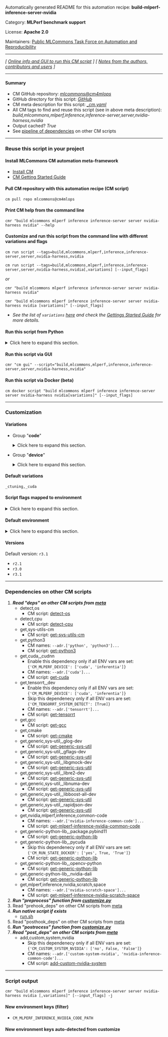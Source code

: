 Automatically generated README for this automation recipe: **build-mlperf-inference-server-nvidia**

Category: **MLPerf benchmark support**

License: **Apache 2.0**

Maintainers: [Public MLCommons Task Force on Automation and Reproducibility](https://github.com/mlcommons/ck/blob/master/docs/taskforce.md)

---
*[ [Online info and GUI to run this CM script](https://access.cknowledge.org/playground/?action=scripts&name=build-mlperf-inference-server-nvidia,f37403af5e9f4541) ] [ [Notes from the authors, contributors and users](README-extra.md) ]*

---
#### Summary

* CM GitHub repository: *[mlcommons@cm4mlops](https://github.com/mlcommons/cm4mlops/tree/dev)*
* GitHub directory for this script: *[GitHub](https://github.com/mlcommons/cm4mlops/tree/dev/script/build-mlperf-inference-server-nvidia)*
* CM meta description for this script: *[_cm.yaml](_cm.yaml)*
* All CM tags to find and reuse this script (see in above meta description): *build,mlcommons,mlperf,inference,inference-server,server,nvidia-harness,nvidia*
* Output cached? *True*
* See [pipeline of dependencies](#dependencies-on-other-cm-scripts) on other CM scripts


---
### Reuse this script in your project

#### Install MLCommons CM automation meta-framework

* [Install CM](https://access.cknowledge.org/playground/?action=install)
* [CM Getting Started Guide](https://github.com/mlcommons/ck/blob/master/docs/getting-started.md)

#### Pull CM repository with this automation recipe (CM script)

```cm pull repo mlcommons@cm4mlops```

#### Print CM help from the command line

````cmr "build mlcommons mlperf inference inference-server server nvidia-harness nvidia" --help````

#### Customize and run this script from the command line with different variations and flags

`cm run script --tags=build,mlcommons,mlperf,inference,inference-server,server,nvidia-harness,nvidia`

`cm run script --tags=build,mlcommons,mlperf,inference,inference-server,server,nvidia-harness,nvidia[,variations] [--input_flags]`

*or*

`cmr "build mlcommons mlperf inference inference-server server nvidia-harness nvidia"`

`cmr "build mlcommons mlperf inference inference-server server nvidia-harness nvidia [variations]" [--input_flags]`


* *See the list of `variations` [here](#variations) and check the [Gettings Started Guide](https://github.com/mlcommons/ck/blob/dev/docs/getting-started.md) for more details.*

#### Run this script from Python

<details>
<summary>Click here to expand this section.</summary>

```python

import cmind

r = cmind.access({'action':'run'
                  'automation':'script',
                  'tags':'build,mlcommons,mlperf,inference,inference-server,server,nvidia-harness,nvidia'
                  'out':'con',
                  ...
                  (other input keys for this script)
                  ...
                 })

if r['return']>0:
    print (r['error'])

```

</details>


#### Run this script via GUI

```cmr "cm gui" --script="build,mlcommons,mlperf,inference,inference-server,server,nvidia-harness,nvidia"```

#### Run this script via Docker (beta)

`cm docker script "build mlcommons mlperf inference inference-server server nvidia-harness nvidia[variations]" [--input_flags]`

___
### Customization


#### Variations

  * Group "**code**"
    <details>
    <summary>Click here to expand this section.</summary>

    * **`_ctuning`** (default)
      - Workflow:
    * `_custom`
      - Workflow:
    * `_mlcommons`
      - Workflow:
    * `_nvidia-only`
      - Workflow:

    </details>


  * Group "**device**"
    <details>
    <summary>Click here to expand this section.</summary>

    * `_cpu`
      - Environment variables:
        - *CM_MLPERF_DEVICE*: `cpu`
      - Workflow:
    * **`_cuda`** (default)
      - Environment variables:
        - *CM_MLPERF_DEVICE*: `cuda`
        - *CM_MLPERF_DEVICE_LIB_NAMESPEC*: `cudart`
      - Workflow:
    * `_inferentia`
      - Environment variables:
        - *CM_MLPERF_DEVICE*: `inferentia`
      - Workflow:

    </details>


#### Default variations

`_ctuning,_cuda`

#### Script flags mapped to environment
<details>
<summary>Click here to expand this section.</summary>

* `--clean=value`  &rarr;  `CM_MAKE_CLEAN=value`
* `--custom_system=value`  &rarr;  `CM_CUSTOM_SYSTEM_NVIDIA=value`

**Above CLI flags can be used in the Python CM API as follows:**

```python
r=cm.access({... , "clean":...}
```

</details>

#### Default environment

<details>
<summary>Click here to expand this section.</summary>

These keys can be updated via `--env.KEY=VALUE` or `env` dictionary in `@input.json` or using script flags.

* CM_MAKE_BUILD_COMMAND: `build`
* CM_MAKE_CLEAN: `no`
* CM_CUSTOM_SYSTEM_NVIDIA: `yes`

</details>

#### Versions
Default version: `r3.1`

* `r2.1`
* `r3.0`
* `r3.1`
___
### Dependencies on other CM scripts


  1. ***Read "deps" on other CM scripts from [meta](https://github.com/mlcommons/cm4mlops/tree/dev/script/build-mlperf-inference-server-nvidia/_cm.yaml)***
     * detect,os
       - CM script: [detect-os](https://github.com/mlcommons/cm4mlops/tree/master/script/detect-os)
     * detect,cpu
       - CM script: [detect-cpu](https://github.com/mlcommons/cm4mlops/tree/master/script/detect-cpu)
     * get,sys-utils-cm
       - CM script: [get-sys-utils-cm](https://github.com/mlcommons/cm4mlops/tree/master/script/get-sys-utils-cm)
     * get,python3
       * CM names: `--adr.['python', 'python3']...`
       - CM script: [get-python3](https://github.com/mlcommons/cm4mlops/tree/master/script/get-python3)
     * get,cuda,_cudnn
       * Enable this dependency only if all ENV vars are set:<br>
`{'CM_MLPERF_DEVICE': ['cuda', 'inferentia']}`
       * CM names: `--adr.['cuda']...`
       - CM script: [get-cuda](https://github.com/mlcommons/cm4mlops/tree/master/script/get-cuda)
     * get,tensorrt,_dev
       * Enable this dependency only if all ENV vars are set:<br>
`{'CM_MLPERF_DEVICE': ['cuda', 'inferentia']}`
       * Skip this dependenecy only if all ENV vars are set:<br>
`{'CM_TENSORRT_SYSTEM_DETECT': [True]}`
       * CM names: `--adr.['tensorrt']...`
       - CM script: [get-tensorrt](https://github.com/mlcommons/cm4mlops/tree/master/script/get-tensorrt)
     * get,gcc
       - CM script: [get-gcc](https://github.com/mlcommons/cm4mlops/tree/master/script/get-gcc)
     * get,cmake
       - CM script: [get-cmake](https://github.com/mlcommons/cm4mlops/tree/master/script/get-cmake)
     * get,generic,sys-util,_glog-dev
       - CM script: [get-generic-sys-util](https://github.com/mlcommons/cm4mlops/tree/master/script/get-generic-sys-util)
     * get,generic,sys-util,_gflags-dev
       - CM script: [get-generic-sys-util](https://github.com/mlcommons/cm4mlops/tree/master/script/get-generic-sys-util)
     * get,generic,sys-util,_libgmock-dev
       - CM script: [get-generic-sys-util](https://github.com/mlcommons/cm4mlops/tree/master/script/get-generic-sys-util)
     * get,generic,sys-util,_libre2-dev
       - CM script: [get-generic-sys-util](https://github.com/mlcommons/cm4mlops/tree/master/script/get-generic-sys-util)
     * get,generic,sys-util,_libnuma-dev
       - CM script: [get-generic-sys-util](https://github.com/mlcommons/cm4mlops/tree/master/script/get-generic-sys-util)
     * get,generic,sys-util,_libboost-all-dev
       - CM script: [get-generic-sys-util](https://github.com/mlcommons/cm4mlops/tree/master/script/get-generic-sys-util)
     * get,generic,sys-util,_rapidjson-dev
       - CM script: [get-generic-sys-util](https://github.com/mlcommons/cm4mlops/tree/master/script/get-generic-sys-util)
     * get,nvidia,mlperf,inference,common-code
       * CM names: `--adr.['nvidia-inference-common-code']...`
       - CM script: [get-mlperf-inference-nvidia-common-code](https://github.com/mlcommons/cm4mlops/tree/master/script/get-mlperf-inference-nvidia-common-code)
     * get,generic-python-lib,_package.pybind11
       - CM script: [get-generic-python-lib](https://github.com/mlcommons/cm4mlops/tree/master/script/get-generic-python-lib)
     * get,generic-python-lib,_pycuda
       * Skip this dependenecy only if all ENV vars are set:<br>
`{'CM_RUN_STATE_DOCKER': ['yes', True, 'True']}`
       - CM script: [get-generic-python-lib](https://github.com/mlcommons/cm4mlops/tree/master/script/get-generic-python-lib)
     * get,generic-python-lib,_opencv-python
       - CM script: [get-generic-python-lib](https://github.com/mlcommons/cm4mlops/tree/master/script/get-generic-python-lib)
     * get,generic-python-lib,_nvidia-dali
       - CM script: [get-generic-python-lib](https://github.com/mlcommons/cm4mlops/tree/master/script/get-generic-python-lib)
     * get,mlperf,inference,nvidia,scratch,space
       * CM names: `--adr.['nvidia-scratch-space']...`
       - CM script: [get-mlperf-inference-nvidia-scratch-space](https://github.com/mlcommons/cm4mlops/tree/master/script/get-mlperf-inference-nvidia-scratch-space)
  1. ***Run "preprocess" function from [customize.py](https://github.com/mlcommons/cm4mlops/tree/dev/script/build-mlperf-inference-server-nvidia/customize.py)***
  1. Read "prehook_deps" on other CM scripts from [meta](https://github.com/mlcommons/cm4mlops/tree/dev/script/build-mlperf-inference-server-nvidia/_cm.yaml)
  1. ***Run native script if exists***
     * [run.sh](https://github.com/mlcommons/cm4mlops/tree/dev/script/build-mlperf-inference-server-nvidia/run.sh)
  1. Read "posthook_deps" on other CM scripts from [meta](https://github.com/mlcommons/cm4mlops/tree/dev/script/build-mlperf-inference-server-nvidia/_cm.yaml)
  1. ***Run "postrocess" function from [customize.py](https://github.com/mlcommons/cm4mlops/tree/dev/script/build-mlperf-inference-server-nvidia/customize.py)***
  1. ***Read "post_deps" on other CM scripts from [meta](https://github.com/mlcommons/cm4mlops/tree/dev/script/build-mlperf-inference-server-nvidia/_cm.yaml)***
     * add,custom,system,nvidia
       * Skip this dependenecy only if all ENV vars are set:<br>
`{'CM_CUSTOM_SYSTEM_NVIDIA': ['no', False, 'False']}`
       * CM names: `--adr.['custom-system-nvidia', 'nvidia-inference-common-code']...`
       - CM script: [add-custom-nvidia-system](https://github.com/mlcommons/cm4mlops/tree/master/script/add-custom-nvidia-system)

___
### Script output
`cmr "build mlcommons mlperf inference inference-server server nvidia-harness nvidia [,variations]" [--input_flags] -j`
#### New environment keys (filter)

* `CM_MLPERF_INFERENCE_NVIDIA_CODE_PATH`
#### New environment keys auto-detected from customize
